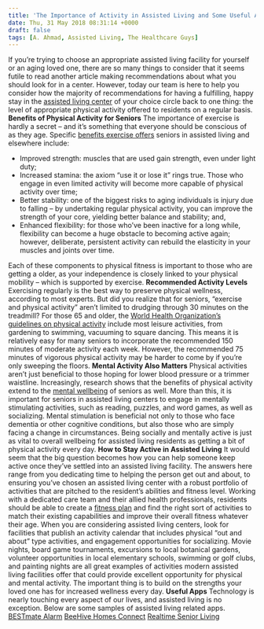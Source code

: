 ```yaml
---
title: 'The Importance of Activity in Assisted Living and Some Useful Apps'
date: Thu, 31 May 2018 08:31:14 +0000
draft: false
tags: [A. Ahmad, Assisted Living, The Healthcare Guys]
---
```


If you’re trying to choose an appropriate assisted living facility for yourself or an aging loved one, there are so many things to consider that it seems futile to read another article making recommendations about what you should look for in a center. However, today our team is here to help you consider how the majority of recommendations for having a fulfilling, happy stay in the [assisted living center](https://www.assistedlivingcenter.com/) of your choice circle back to one thing: the level of appropriate physical activity offered to residents on a regular basis. **Benefits of Physical Activity for Seniors** The importance of exercise is hardly a secret – and it’s something that everyone should be conscious of as they age. Specific [benefits exercise offers](https://food.unl.edu/physical-activity-older-adults) seniors in assisted living and elsewhere include:

*   Improved strength: muscles that are used gain strength, even under light duty;
*   Increased stamina: the axiom “use it or lose it” rings true. Those who engage in even limited activity will become more capable of physical activity over time;
*   Better stability: one of the biggest risks to aging individuals is injury due to falling – by undertaking regular physical activity, you can improve the strength of your core, yielding better balance and stability; and,
*   Enhanced flexibility: for those who’ve been inactive for a long while, flexibility can become a huge obstacle to becoming active again; however, deliberate, persistent activity can rebuild the elasticity in your muscles and joints over time.

Each of these components to physical fitness is important to those who are getting a older, as your independence is closely linked to your physical mobility – which is supported by exercise. **Recommended Activity Levels** Exercising regularly is the best way to preserve physical wellness, according to most experts. But did you realize that for seniors, “exercise and physical activity” aren’t limited to drudging through 30 minutes on the treadmill? For those 65 and older, the [World Health Organization’s guidelines on physical activity](http://www.who.int/dietphysicalactivity/factsheet_olderadults/en/) include most leisure activities, from gardening to swimming, vacuuming to square dancing. This means it is relatively easy for many seniors to incorporate the recommended 150 minutes of moderate activity each week. However, the recommended 75 minutes of vigorous physical activity may be harder to come by if you’re only sweeping the floors. **Mental Activity Also Matters** Physical activities aren’t just beneficial to those hoping for lower blood pressure or a trimmer waistline. Increasingly, research shows that the benefits of physical activity extend to the [mental wellbeing](https://www.nice.org.uk/guidance/QS137/chapter/quality-statement-2-physical-activity-for-older-people) of seniors as well. More than this, it is important for seniors in assisted living centers to engage in mentally stimulating activities, such as reading, puzzles, and word games, as well as socializing. Mental stimulation is beneficial not only to those who face dementia or other cognitive conditions, but also those who are simply facing a change in circumstances. Being socially and mentally active is just as vital to overall wellbeing for assisted living residents as getting a bit of physical activity every day. **How to Stay Active in Assisted Living** It would seem that the big question becomes how you can help someone keep active once they’ve settled into an assisted living facility. The answers here range from you dedicating time to helping the person get out and about, to ensuring you’ve chosen an assisted living center with a robust portfolio of activities that are pitched to the resident’s abilities and fitness level. Working with a dedicated care team and their allied health professionals, residents should be able to create a [fitness plan](https://go4life.nia.nih.gov/sites/default/files/MakingAPlan.pdf) and find the right sort of activities to match their existing capabilities and improve their overall fitness whatever their age. When you are considering assisted living centers, look for facilities that publish an activity calendar that includes physical “out and about” type activities, and engagement opportunities for socializing. Movie nights, board game tournaments, excursions to local botanical gardens, volunteer opportunities in local elementary schools, swimming or golf clubs, and painting nights are all great examples of activities modern assisted living facilities offer that could provide excellent opportunity for physical and mental activity. The important thing is to build on the strengths your loved one has for increased wellness every day. **Useful Apps** Technology is nearly touching every aspect of our lives, and assisted living is no exception. Below are some samples of assisted living related apps. [BESTmate Alarm](https://play.google.com/store/apps/details?id=se.best.bestmatealarm) [BeeHive Homes Connect](https://play.google.com/store/apps/details?id=com.groupahead.beehivehomes) [Realtime Senior Living](https://play.google.com/store/apps/details?id=com.realtimeseniorliving.facilityapp)
